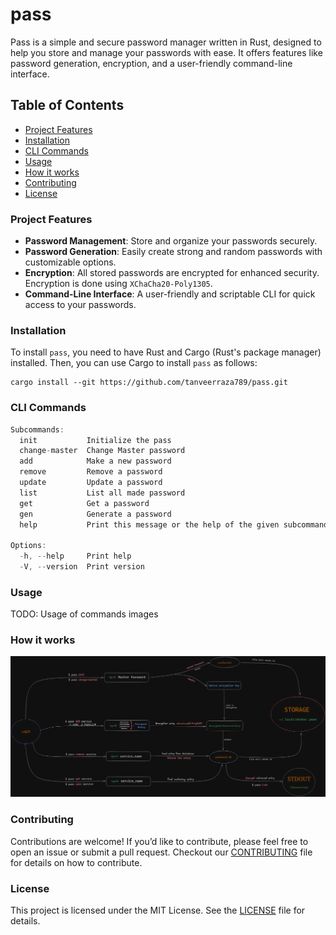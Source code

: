 # pass

Pass is a simple and secure password manager written in Rust, designed to help you store and manage your passwords with ease. It offers features like password generation, encryption, and a user-friendly command-line interface.

## Table of Contents

- [Project Features](#project-features)
- [Installation](#installation)
- [CLI Commands](#cli-commands)
- [Usage](#usage)
- [How it works](#how-it-works)
- [Contributing](#contributing)
- [License](#license)

### Project Features

- **Password Management**: Store and organize your passwords securely.
- **Password Generation**: Easily create strong and random passwords with customizable options.
- **Encryption**: All stored passwords are encrypted for enhanced security. Encryption is done using `XChaCha20-Poly1305`.
- **Command-Line Interface**: A user-friendly and scriptable CLI for quick access to your passwords.

### Installation

To install `pass`, you need to have Rust and Cargo (Rust's package manager) installed. Then, you can use Cargo to install `pass` as follows:

```shell
cargo install --git https://github.com/tanveerraza789/pass.git
```

### CLI Commands

```rust
Subcommands:
  init           Initialize the pass
  change-master  Change Master password
  add            Make a new password
  remove         Remove a password
  update         Update a password
  list           List all made password
  get            Get a password
  gen            Generate a password
  help           Print this message or the help of the given subcommand(s)

Options:
  -h, --help     Print help
  -V, --version  Print version
```

### Usage

TODO: Usage of commands images

### How it works

![storage of passwords](./docs/pass_store_flow.png)

### Contributing

Contributions are welcome! If you’d like to contribute, please feel free to open an issue or submit a pull request. Checkout our [CONTRIBUTING](./CONTRIBUTING.md) file for details on how to contribute.

### License

This project is licensed under the MIT License. See the [LICENSE](https://github.com/tanveerraza789/pass/blob/main/LICENSE) file for details.
